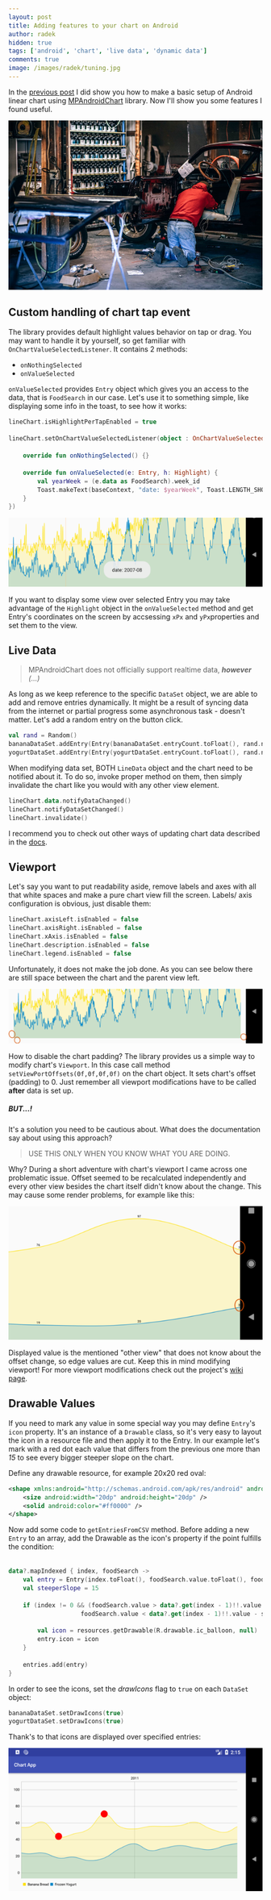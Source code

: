 ```yaml
---
layout: post
title: Adding features to your chart on Android
author: radek
hidden: true
tags: ['android', 'chart', 'live data', 'dynamic data']
comments: true
image: /images/radek/tuning.jpg
---
```


In the [previous post](https://brightinventions.pl/blog/charts-on-android-1/) I did show you how to make a basic setup of Android linear chart using [MPAndroidChart](https://github.com/PhilJay/MPAndroidChart) library. Now I'll show you some features I found useful.

![tuning](/images/radek/tuning.jpg)


## Custom handling of chart tap event

The library provides default highlight values behavior on tap or drag. You may want to handle it by yourself, so get familiar with `OnChartValueSelectedListener`. It contains 2 methods:
- `onNothingSelected`
- `onValueSelected`

`onValueSelected` provides `Entry` object which gives you an access to the data, that is `FoodSearch` in our case. Let's  use it to something simple, like displaying some info in the toast, to see how it works:

``` kotlin
lineChart.isHighlightPerTapEnabled = true

lineChart.setOnChartValueSelectedListener(object : OnChartValueSelectedListener {

    override fun onNothingSelected() {}

    override fun onValueSelected(e: Entry, h: Highlight) {
        val yearWeek = (e.data as FoodSearch).week_id
        Toast.makeText(baseContext, "date: $yearWeek", Toast.LENGTH_SHORT).show()
    }
})
```

![highlight chart](/images/radek/chart_highlight.png)

If you want to display some view over selected Entry you may take advantage of the `Highlight` object in the `onValueSelected` method and get Entry's coordinates on the screen by accsessing `xPx` and `yPx`properties and set them to the view.

## Live Data

> MPAndroidChart does not officially support realtime data, ***however** (...)*

As long as we keep reference to the specific `DataSet` object, we are able to add and remove entries dynamically. It might be a result of syncing data from the internet or partial progress some asynchronous task - doesn't matter. Let's add a random entry on the button click.

``` kotlin
val rand = Random()
bananaDataSet.addEntry(Entry(bananaDataSet.entryCount.toFloat(), rand.nextFloat() * 100))
yogurtDataSet.addEntry(Entry(yogurtDataSet.entryCount.toFloat(), rand.nextFloat() * 100))
```

When modifying data set, BOTH `LineData` object and the chart need to be notified about it. To do so, invoke proper method on them, then simply invalidate the chart like you would with any other view element.

``` kotlin
lineChart.data.notifyDataChanged()
lineChart.notifyDataSetChanged()
lineChart.invalidate()
```

I recommend you to check out other ways of updating chart data described in the [docs](https://github.com/PhilJay/MPAndroidChart/wiki/Dynamic-&-Realtime-Data).

## Viewport

Let's say you want to put readability aside, remove labels and axes with all that white spaces and make a pure chart view fill the screen. Labels/ axis configuration is obvious, just disable them:

``` kotlin
lineChart.axisLeft.isEnabled = false
lineChart.axisRight.isEnabled = false
lineChart.xAxis.isEnabled = false
lineChart.description.isEnabled = false
lineChart.legend.isEnabled = false
```
Unfortunately, it does not make the job done. As you can see below there are still space between the chart and the parent view left.

![default viewport](/images/radek/chart_viewport_1.png)

How to disable the chart padding? The library provides us a simple way to modify chart's `Viewport`. In this case call method `setViewPortOffsets(0f,0f,0f,0f)` on the chart object. It sets chart's offset (padding) to 0. Just remember all viewport modifications have to be called **after** data is set up.

##### BUT...!
It's a solution you need to be cautious about. What does the documentation say about using this approach?
> USE THIS ONLY WHEN YOU KNOW WHAT YOU ARE DOING.

Why? During a short adventure with chart's viewport I came across one problematic issue. Offset seemed to be recalculated independently and every other view besides the chart itself didn't know about the change. This may cause some render problems, for example like this:

![viewport issue](/images/radek/chart_viewport_2.png) 

Displayed value is the mentioned "other view" that does not know about the offset change, so edge values are cut. Keep this in mind modifying viewport! For more viewport modifications check out the project's [wiki page](https://github.com/PhilJay/MPAndroidChart/wiki/Modifying-the-Viewport).

## Drawable Values

If you need to mark any value in some special way you may define `Entry`'s `icon` property. It's an instance of a `Drawable` class, so it's very easy to layout the icon in a resource file and then apply  it to the Entry. In our example let's mark with a red dot each value that differs from the previous one more than *15* to see every bigger steeper slope on the chart.

Define any drawable resource, for example 20x20 red oval:
``` xml
<shape xmlns:android="http://schemas.android.com/apk/res/android" android:shape="oval">
    <size android:width="20dp" android:height="20dp" />
    <solid android:color="#ff0000" />
</shape>
```

Now add some code to `getEntriesFromCSV` method. Before adding a new `Entry` to an array, add the Drawable as the icon's property if the point fulfills the condition:

``` kotlin

data?.mapIndexed { index, foodSearch ->
    val entry = Entry(index.toFloat(), foodSearch.value.toFloat(), foodSearch)
    val steeperSlope = 15

    if (index != 0 && (foodSearch.value > data?.get(index - 1)!!.value + steeperSlope ||
                    foodSearch.value < data?.get(index - 1)!!.value - steeperSlope)) {

        val icon = resources.getDrawable(R.drawable.ic_balloon, null)
        entry.icon = icon
    }

    entries.add(entry)
}

```

In order to see the icons, set the *drawIcons* flag to `true` on each `DataSet` object:

``` kotlin
bananaDataSet.setDrawIcons(true)
yogurtDataSet.setDrawIcons(true)
```

Thank's to that icons are displayed over specified entries:

![icons over values](/images/radek/chart_icons_1.png)